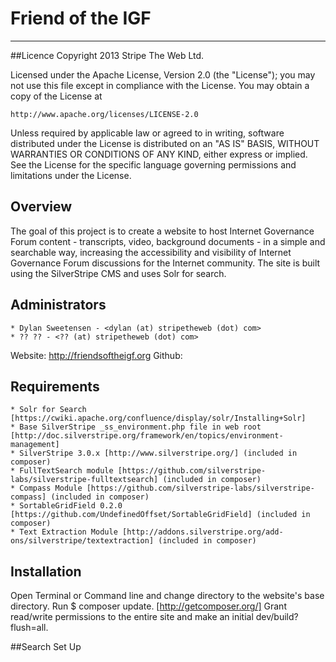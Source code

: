 # Friend of the IGF
-------------------
##Licence
Copyright 2013 Stripe The Web Ltd. 

Licensed under the Apache License, Version 2.0 (the "License");
you may not use this file except in compliance with the License.
You may obtain a copy of the License at

    http://www.apache.org/licenses/LICENSE-2.0

Unless required by applicable law or agreed to in writing, software
distributed under the License is distributed on an "AS IS" BASIS,
WITHOUT WARRANTIES OR CONDITIONS OF ANY KIND, either express or implied.
See the License for the specific language governing permissions and
limitations under the License.

## Overview
The goal of this project is to create a website to host Internet Governance Forum content - transcripts, video, background documents - in a simple and searchable way, increasing the accessibility and visibility of Internet Governance Forum discussions for the Internet community. The site is built using the SilverStripe CMS and uses Solr for search. 

## Administrators

	* Dylan Sweetensen - <dylan (at) stripetheweb (dot) com>
	* ?? ?? - <?? (at) stripetheweb (dot) com>

Website: http://friendsoftheigf.org
Github: 

## Requirements

	* Solr for Search [https://cwiki.apache.org/confluence/display/solr/Installing+Solr]
	* Base SilverStripe _ss_environment.php file in web root [http://doc.silverstripe.org/framework/en/topics/environment-management]
	* SilverStripe 3.0.x [http://www.silverstripe.org/] (included in composer)
	* FullTextSearch module [https://github.com/silverstripe-labs/silverstripe-fulltextsearch] (included in composer)
	* Compass Module [https://github.com/silverstripe-labs/silverstripe-compass] (included in composer)
	* SortableGridField 0.2.0 [https://github.com/UndefinedOffset/SortableGridField] (included in composer)
	* Text Extraction Module [http://addons.silverstripe.org/add-ons/silverstripe/textextraction] (included in composer)


## Installation

Open Terminal or Command line and change directory to the website's base directory. Run $ composer update. [http://getcomposer.org/]
Grant read/write permissions to the entire site and make an initial dev/build?flush=all.

##Search Set Up


